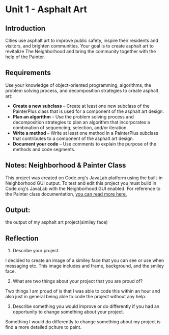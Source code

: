 # Unit 1 - Asphalt Art

## Introduction

Cities use asphalt art to improve public safety, inspire their residents and visitors, and brighten communities. Your goal is to create asphalt art to revitalize The Neighborhood and bring the community together with the help of the Painter.

## Requirements

Use your knowledge of object-oriented programming, algorithms, the problem solving process, and decomposition strategies to create asphalt art:
- **Create a new subclass** – Create at least one new subclass of the PainterPlus class that is used for a component of the asphalt art design.
- **Plan an algorithm** – Use the problem solving process and decomposition strategies to plan an algorithm that incorporates a combination of sequencing, selection, and/or iteration.
- **Write a method** – Write at least one method in a PainterPlus subclass that contributes to a component of the asphalt art design.
- **Document your code** – Use comments to explain the purpose of the methods and code segments.

## Notes: Neighborhood & Painter Class

This project was created on Code.org's JavaLab platform using the built-in Neighborhood GUI output. To test and edit this project you must build in Code.org's JavaLab with the Neighborhood GUI enabled. For reference to the Painter class documentation, [you can read more here.](https://studio.code.org/docs/ide/javalab/classes/Painter)

## Output:

the output of my asphalt art project(similey face)

## Reflection

1. Describe your project.

I decided to create an image of a similey face that you can see or use when messaging etc. This image includes and frame, background, and the smiley face.

2. What are two things about your project that you are proud of?

Two things I am proud of is that I was able to code this within an hour and also just in general being able to code the project without any help.

3. Describe something you would improve or do differently if you had an opportunity to change something about your project.

Something I would do differently to change something about my project is find a more detailed pciture to paint.